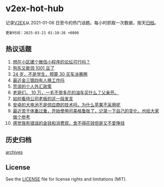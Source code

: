 # v2ex-hot-hub

 记录[V2EX](https://www.v2ex.com/)从 2021-01-06 日至今的热门话题。每小时抓取一次数据，按天[归档](archives)。

`更新时间：2025-03-21 01:10:26 +0800`

## 热议话题

1. [想在小区建个微信小程序的论坛可行吗？](https://www.v2ex.com/t/1119761)
1. [狗东又能领 1001 豆了](https://www.v2ex.com/t/1119792)
1. [24 岁，不是学生，预算 30 买车决赛圈](https://www.v2ex.com/t/1119794)
1. [最近金三银四有人换工作吗](https://www.v2ex.com/t/1119757)
1. [荒谬的个人外汇政策](https://www.v2ex.com/t/1119818)
1. [老哥们， 10 万，一毛不带多花的油车买什么？父亲开。](https://www.v2ex.com/t/1119800)
1. [如何看待公司老板的这一段发言](https://www.v2ex.com/t/1119801)
1. [安卓的大电池不是供应商的技术吗，为什么苹果不采用呢](https://www.v2ex.com/t/1119789)
1. [最近苦于体重过重，开始使用司美格鲁肽了，记录一下自己的变化，也给大家做个参考](https://www.v2ex.com/t/1119810)
1. [感觉我有错误的金钱和消费观，舍不得花钱但是又不爱挣钱](https://www.v2ex.com/t/1119816)

## 历史归档

[archives](archives)

## License

See the [LICENSE](LICENSE) file for license rights and limitations (MIT).
